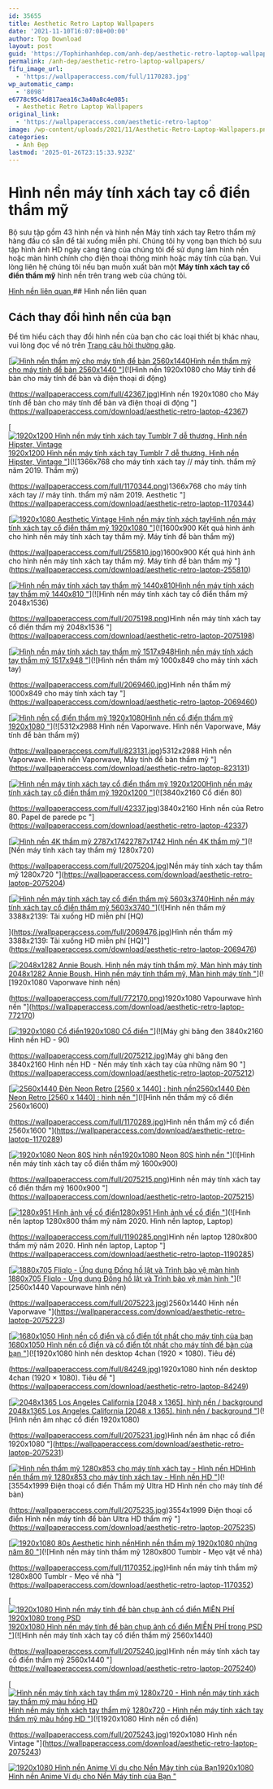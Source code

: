 ```yaml
---
id: 35655
title: Aesthetic Retro Laptop Wallpapers
date: '2021-11-10T16:07:08+00:00'
author: Top Download
layout: post
guid: 'https://Tophinhanhdep.com/anh-dep/aesthetic-retro-laptop-wallpapers/'
permalink: /anh-dep/aesthetic-retro-laptop-wallpapers/
fifu_image_url:
  - 'https://wallpaperaccess.com/full/1170283.jpg'
wp_automatic_camp:
  - '8098'
e6778c95c4d817aea16c3a40a8c4e085:
  - Aesthetic Retro Laptop Wallpapers
original_link:
  - 'https://wallpaperaccess.com/aesthetic-retro-laptop'
image: /wp-content/uploads/2021/11/Aesthetic-Retro-Laptop-Wallpapers.png
categories:
  - Ảnh Đẹp
lastmod: '2025-01-26T23:15:33.923Z'
---
```

# Hình nền máy tính xách tay cổ điển thẩm mỹ

Bộ sưu tập gồm 43 hình nền và hình nền Máy tính xách tay Retro thẩm mỹ hàng đầu có sẵn để tải xuống miễn phí. Chúng tôi hy vọng bạn thích bộ sưu tập hình ảnh HD ngày càng tăng của chúng tôi để sử dụng làm hình nền hoặc màn hình chính cho điện thoại thông minh hoặc máy tính của bạn. Vui lòng liên hệ chúng tôi nếu bạn muốn xuất bản một **Máy tính xách tay cổ điển thẩm mỹ** hình nền trên trang web của chúng tôi.

[Hình nền liên quan ](#related) ## Hình nền liên quan

## Cách thay đổi hình nền của bạn

Để tìm hiểu cách thay đổi hình nền của bạn cho các loại thiết bị khác nhau, vui lòng đọc về nó trên [Trang câu hỏi thường gặp](https://tophinhanhdep.com/faq/).

  
[[![Hình nền thẩm mỹ cho máy tính để bàn 2560x1440](https://wallpaperaccess.com/full/1170283.jpg)Hình nền thẩm mỹ cho máy tính để bàn 2560x1440 "](https://wallpaperaccess.com/download/aesthetic-retro-laptop-1170283)](![Hình nền 1920x1080 cho Máy tính để bàn cho máy tính để bàn và điện thoại di động)

(https://wallpaperaccess.com/full/42367.jpg)Hình nền 1920x1080 cho Máy tính để bàn cho máy tính để bàn và điện thoại di động "](https://wallpaperaccess.com/download/aesthetic-retro-laptop-42367)

[[![1920x1200 Hình nền máy tính xách tay Tumblr 7 dễ thương.  Hình nền Hipster, Vintage](https://wallpaperaccess.com/full/1565632.jpg)1920x1200 Hình nền máy tính xách tay Tumblr 7 dễ thương. Hình nền Hipster, Vintage "](https://wallpaperaccess.com/download/aesthetic-retro-laptop-1565632)](![1366x768 cho máy tính xách tay // máy tính.  thẩm mỹ năm 2019. Thẩm mỹ)

(https://wallpaperaccess.com/full/1170344.png)1366x768 cho máy tính xách tay // máy tính. thẩm mỹ năm 2019. Aesthetic "](https://wallpaperaccess.com/download/aesthetic-retro-laptop-1170344)

[[![1920x1080 Aesthetic Vintage Hình nền máy tính xách tay](https://wallpaperaccess.com/full/2069449.jpg)Hình nền máy tính xách tay cổ điển thẩm mỹ 1920x1080 "](https://wallpaperaccess.com/download/aesthetic-retro-laptop-2069449)](![1600x900 Kết quả hình ảnh cho hình nền máy tính xách tay thẩm mỹ.  Máy tính để bàn thẩm mỹ)

(https://wallpaperaccess.com/full/255810.jpg)1600x900 Kết quả hình ảnh cho hình nền máy tính xách tay thẩm mỹ. Máy tính để bàn thẩm mỹ "](https://wallpaperaccess.com/download/aesthetic-retro-laptop-255810)

[[![Hình nền máy tính xách tay thẩm mỹ 1440x810](https://wallpaperaccess.com/full/1170314.png)Hình nền máy tính xách tay thẩm mỹ 1440x810 "](https://wallpaperaccess.com/download/aesthetic-retro-laptop-1170314)](![Hình nền máy tính xách tay cổ điển thẩm mỹ 2048x1536)

(https://wallpaperaccess.com/full/2075198.png)Hình nền máy tính xách tay cổ điển thẩm mỹ 2048x1536 "](https://wallpaperaccess.com/download/aesthetic-retro-laptop-2075198)

[[![Hình nền máy tính xách tay thẩm mỹ 1517x948](https://wallpaperaccess.com/full/1134715.jpg)Hình nền máy tính xách tay thẩm mỹ 1517x948 "](https://wallpaperaccess.com/download/aesthetic-retro-laptop-1134715)](![Hình nền thẩm mỹ 1000x849 cho máy tính xách tay)

(https://wallpaperaccess.com/full/2069460.jpg)Hình nền thẩm mỹ 1000x849 cho máy tính xách tay "](https://wallpaperaccess.com/download/aesthetic-retro-laptop-2069460)

[[![Hình nền cổ điển thẩm mỹ 1920x1080](https://wallpaperaccess.com/full/1170346.jpg)Hình nền cổ điển thẩm mỹ 1920x1080 "](https://wallpaperaccess.com/download/aesthetic-retro-laptop-1170346)](![5312x2988 Hình nền Vaporwave.  Hình nền Vaporwave, Máy tính để bàn thẩm mỹ)

(https://wallpaperaccess.com/full/823131.jpg)5312x2988 Hình nền Vaporwave. Hình nền Vaporwave, Máy tính để bàn thẩm mỹ "](https://wallpaperaccess.com/download/aesthetic-retro-laptop-823131)

[[![Hình nền máy tính xách tay cổ điển thẩm mỹ 1920x1200](https://wallpaperaccess.com/full/2075201.jpg)Hình nền máy tính xách tay cổ điển thẩm mỹ 1920x1200 "](https://wallpaperaccess.com/download/aesthetic-retro-laptop-2075201)](![3840x2160 Cổ điển 80)

(https://wallpaperaccess.com/full/42337.jpg)3840x2160 Hình nền của Retro 80. Papel de parede pc "](https://wallpaperaccess.com/download/aesthetic-retro-laptop-42337)

[[![Hình nền 4K thẩm mỹ 2787x1742](https://wallpaperaccess.com/full/2075203.jpg)2787x1742 Hình nền 4K thẩm mỹ "](https://wallpaperaccess.com/download/aesthetic-retro-laptop-2075203)](![Nền máy tính xách tay thẩm mỹ 1280x720)

(https://wallpaperaccess.com/full/2075204.jpg)Nền máy tính xách tay thẩm mỹ 1280x720 "](https://wallpaperaccess.com/download/aesthetic-retro-laptop-2075204)

[[![Hình nền máy tính xách tay cổ điển thẩm mỹ 5603x3740](https://wallpaperaccess.com/full/2069455.jpg)Hình nền máy tính xách tay cổ điển thẩm mỹ 5603x3740 "](https://wallpaperaccess.com/download/aesthetic-retro-laptop-2069455)](![Hình nền thẩm mỹ 3388x2139: Tải xuống HD miễn phí [HQ)

](https://wallpaperaccess.com/full/2069476.jpg)Hình nền thẩm mỹ 3388x2139: Tải xuống HD miễn phí \[HQ\]"](https://wallpaperaccess.com/download/aesthetic-retro-laptop-2069476)

[[![2048x1282 Annie Boush.  Hình nền máy tính thẩm mỹ, Màn hình máy tính](https://wallpaperaccess.com/full/1436704.png)2048x1282 Annie Boush. Hình nền máy tính thẩm mỹ, Màn hình máy tính "](https://wallpaperaccess.com/download/aesthetic-retro-laptop-1436704)](![1920x1080 Vaporwave hình nền)

(https://wallpaperaccess.com/full/772170.png)1920x1080 Vapourwave hình nền "](https://wallpaperaccess.com/download/aesthetic-retro-laptop-772170)

[[![1920x1080 Cổ điển](https://wallpaperaccess.com/full/42332.png)1920x1080 Cổ điển "](https://wallpaperaccess.com/download/aesthetic-retro-laptop-42332)](![Máy ghi băng đen 3840x2160 Hình nền HD - 90)

(https://wallpaperaccess.com/full/2075212.jpg)Máy ghi băng đen 3840x2160 Hình nền HD - Nền máy tính xách tay của những năm 90 "](https://wallpaperaccess.com/download/aesthetic-retro-laptop-2075212)

[[![2560x1440 Đèn Neon Retro [2560 x 1440] : hình nền](https://wallpaperaccess.com/full/2075213.png)2560x1440 Đèn Neon Retro \[2560 x 1440\] : hình nền "](https://wallpaperaccess.com/download/aesthetic-retro-laptop-2075213)](![Hình nền thẩm mỹ cổ điển 2560x1600)

(https://wallpaperaccess.com/full/1170289.jpg)Hình nền thẩm mỹ cổ điển 2560x1600 "](https://wallpaperaccess.com/download/aesthetic-retro-laptop-1170289)

[[![1920x1080 Neon 80S hình nền](https://wallpaperaccess.com/full/1246331.jpg)1920x1080 Neon 80S hình nền "](https://wallpaperaccess.com/download/aesthetic-retro-laptop-1246331)](![Hình nền máy tính xách tay cổ điển thẩm mỹ 1600x900)

(https://wallpaperaccess.com/full/2075215.png)Hình nền máy tính xách tay cổ điển thẩm mỹ 1600x900 "](https://wallpaperaccess.com/download/aesthetic-retro-laptop-2075215)

[[![1280x951 Hình ảnh về cổ điển](https://wallpaperaccess.com/full/1460946.jpg)1280x951 Hình ảnh về cổ điển "](https://wallpaperaccess.com/download/aesthetic-retro-laptop-1460946)](![Hình nền laptop 1280x800 thẩm mỹ năm 2020. Hình nền laptop, Laptop)

(https://wallpaperaccess.com/full/1190285.png)Hình nền laptop 1280x800 thẩm mỹ năm 2020. Hình nền laptop, Laptop "](https://wallpaperaccess.com/download/aesthetic-retro-laptop-1190285)

[[![1880x705 Fliqlo - Ứng dụng Đồng hồ lật và Trình bảo vệ màn hình](https://wallpaperaccess.com/full/2033600.jpg)1880x705 Fliqlo - Ứng dụng Đồng hồ lật và Trình bảo vệ màn hình "](https://wallpaperaccess.com/download/aesthetic-retro-laptop-2033600)](![2560x1440 Vapourwave hình nền)

(https://wallpaperaccess.com/full/2075223.jpg)2560x1440 Hình nền Vaporwave "](https://wallpaperaccess.com/download/aesthetic-retro-laptop-2075223)

[[![1680x1050 Hình nền cổ điển và cổ điển tốt nhất cho máy tính của bạn](https://wallpaperaccess.com/full/223610.png)1680x1050 Hình nền cổ điển và cổ điển tốt nhất cho máy tính để bàn của bạn "](https://wallpaperaccess.com/download/aesthetic-retro-laptop-223610)](![1920x1080 hình nền desktop 4chan (1920 × 1080).  Tiêu đề)

(https://wallpaperaccess.com/full/84249.jpg)1920x1080 hình nền desktop 4chan (1920 × 1080). Tiêu đề "](https://wallpaperaccess.com/download/aesthetic-retro-laptop-84249)

[[![2048x1365 Los Angeles California [2048 x 1365].  hình nền / background](https://wallpaperaccess.com/full/698308.jpg)2048x1365 Los Angeles California \[2048 x 1365\]. hình nền / background "](https://wallpaperaccess.com/download/aesthetic-retro-laptop-698308)](![Hình nền âm nhạc cổ điển 1920x1080)

(https://wallpaperaccess.com/full/2075231.jpg)Hình nền âm nhạc cổ điển 1920x1080 "](https://wallpaperaccess.com/download/aesthetic-retro-laptop-2075231)

[[![Hình nền thẩm mỹ 1280x853 cho máy tính xách tay - Hình nền HD](https://wallpaperaccess.com/full/2075234.png)Hình nền thẩm mỹ 1280x853 cho máy tính xách tay - Hình nền HD "](https://wallpaperaccess.com/download/aesthetic-retro-laptop-2075234)](![3554x1999 Điện thoại cổ điển Thẩm mỹ Ultra HD Hình nền cho máy tính để bàn)

(https://wallpaperaccess.com/full/2075235.jpg)3554x1999 Điện thoại cổ điển Hình nền máy tính để bàn Ultra HD thẩm mỹ "](https://wallpaperaccess.com/download/aesthetic-retro-laptop-2075235)

[[![1920x1080 80s Aesthetic hình nền](https://wallpaperaccess.com/full/2075237.jpg)Hình nền thẩm mỹ 1920x1080 những năm 80 "](https://wallpaperaccess.com/download/aesthetic-retro-laptop-2075237)](![Hình nền máy tính thẩm mỹ 1280x800 Tumblr - Mẹo vặt về nhà)

(https://wallpaperaccess.com/full/1170352.jpg)Hình nền máy tính thẩm mỹ 1280x800 Tumblr - Mẹo về nhà "](https://wallpaperaccess.com/download/aesthetic-retro-laptop-1170352)

[[![1920x1080 Hình nền máy tính để bàn chụp ảnh cổ điển MIỄN PHÍ 1920x1080 trong PSD](https://wallpaperaccess.com/full/959815.jpg)1920x1080 Hình nền máy tính để bàn chụp ảnh cổ điển MIỄN PHÍ trong PSD "](https://wallpaperaccess.com/download/aesthetic-retro-laptop-959815)](![Hình nền máy tính xách tay cổ điển thẩm mỹ 2560x1440)

(https://wallpaperaccess.com/full/2075240.jpg)Hình nền máy tính xách tay cổ điển thẩm mỹ 2560x1440 "](https://wallpaperaccess.com/download/aesthetic-retro-laptop-2075240)

[[![Hình nền máy tính xách tay thẩm mỹ 1280x720 - Hình nền máy tính xách tay thẩm mỹ màu hồng HD](https://wallpaperaccess.com/full/2075242.png)Hình nền máy tính xách tay thẩm mỹ 1280x720 - Hình nền máy tính xách tay thẩm mỹ màu hồng HD "](https://wallpaperaccess.com/download/aesthetic-retro-laptop-2075242)](![1920x1080 Hình nền cổ điển)

(https://wallpaperaccess.com/full/2075243.jpg)1920x1080 Hình nền Vintage "](https://wallpaperaccess.com/download/aesthetic-retro-laptop-2075243)

[![1920x1080 Hình nền Anime Ví dụ cho Nền Máy tính của Bạn](https://wallpaperaccess.com/full/2075244.jpg)1920x1080 Hình nền Anime Ví dụ cho Nền Máy tính của Bạn "](https://wallpaperaccess.com/download/aesthetic-retro-laptop-2075244)
